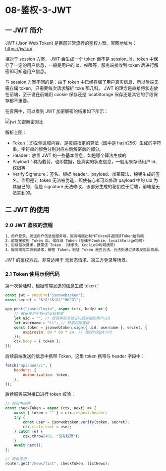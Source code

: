 # 08-鉴权-3-JWT

## 一 JWT 简介

JWT (Json Web Token) 是目前非常流行的鉴权方案。官网地址为：<https://jwt.io/>

相对于 session 方案， JWT 会生成一个 token 而不是 session_id，token 中保存了一定的用户信息，一般是用户的 id、权限等，服务端接收到 token 后进行解密即可知道用户信息。

与 session 方案不同的是：由于 token 中已经存储了用户真实信息，所以后端无需存储 token，只需要每次请求解析 toke 那几科。 JWT 的理念是直接将状态放在前端，至于说在前端用 cookie 保存还是 localStorage 保存还是其它的手段保存都不重要。

在官网中，可以看到 JWT 加密解密的结果如下所示：

![jwt 加密解密对比](../images/node/jwt-01.png)

解析上图：

-   Token：即左侧区域内容，是按照指定的算法（图中是 hash256）生成的字符串。字符串的颜色分别对应右侧解密后的部分。
-   Header：放置 JWT 的一些基本信息，如是哪个算法生成的
-   Payload：称为载荷，也即数据，是真实的状态信息，一般用来存储用户 id、权限等
-   Verify Signature：签名。根据 header、payload、加密算法、秘钥生成的签名。作用是让 token 无法被伪造，即使有心者可以修改 payload 中的 uid 为其自己的，但是 signature 无法修改，该部分生成的秘钥位于后端，前端是无法拿到的。

## 二 JWT 的使用

### 2.0 JWT 鉴权的流程

```txt
1、用户登录，发送用户信息给服务端，服务端据此制作Token并返回该Token给前端
2、前端接收到 Token 后，保存该 Token（存储于Cookie、localStorage均可）
3、后续每次请求，携带该 Token （请求头、Cookie中均可携带）
4、服务端每次收到请求，解密 Token，验证 Token 是否合法，合法则通过请求发返回资源。
```

JWT 的鉴权方式，非常适用于 无状态请求、第三方登录等场景。

### 2.1 Token 使用示例代码

第一次登陆时，根据前端发送的信息生成 token：

```js
const jwt = require("jsonwebtoken");
const secret = "&*&*(&(&(*^HKJG1";

app.post("/user/login", async (ctx, body) => {
    // 假设使用手机+验证码登录
    let uid = ""; // 校验手机与验证码后获取到用户uid
    let username = "Li"; // 获取权限等级
    const token = jsonwebtoken.sign({ uid, username }, secret, {
        expiresIn: 60 * 60 * 24, // 授权时效24小时
    });
    ctx.body = { token };
});
```

后续前端发送的信息中携带 Token，这里 token 携带与 header 字段中：

```js
fetch("api/user/1", {
    headers: {
        Authorization: token,
    },
});
```

后续服务端对接口进行 token 校验：

```js
// 校验中间件
const checkToken = async (ctx, next) => {
    const { token = "" } = ctx.request.header;
    try {
        const user = jsonwebtoken.verify(token, secret);
        ctx.state.user = user;
    } catch (e) {
        ctx.throw(401, "没有权限");
    }
    await next();
};

// 路由使用
router.get("/news/list", checkToken, listNews);
```
